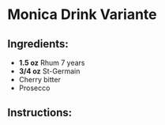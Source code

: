# Monica Drink Variante

## Ingredients:
- **1.5 oz** Rhum 7 years
- **3/4 oz** St-Germain
- Cherry bitter
- Prosecco

## Instructions: